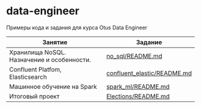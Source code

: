 # data-engineer

Примеры кода и задания для курса Otus Data Engineer

| Занятие| Задание |
| ------------- | ------------- |
| Хранилища NoSQL. Назначение и особенности. | [no_sql/README.md](no_sql/README.md) |
| Confluent Platfom, Elasticsearch | [confluent_elastic/README.md](confluent_elastic/README.md) |
| Машинное обучение на Spark | [spark_ml/README.md](spark_ml/README.md) |
| Итоговый проект | [Elections/README.md](Elections/README.md)|



